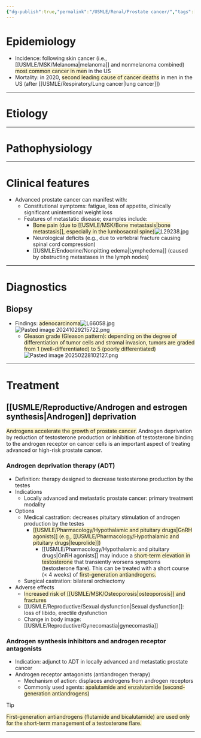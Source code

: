 ```yaml
---
{"dg-publish":true,"permalink":"/USMLE/Renal/Prostate cancer/","tags":["t1"]}
---
```


# Epidemiology
- Incidence: following skin cancer (i.e., [[USMLE/MSK/Melanoma\|melanoma]] and nonmelanoma combined) <span style="background:rgba(240, 200, 0, 0.2)">most common cancer in men</span> in the US
- Mortality: in 2020, <span style="background:rgba(240, 200, 0, 0.2)">second leading cause of cancer deaths</span> in men in the US (after [[USMLE/Respiratory/Lung cancer\|lung cancer]])

---
# Etiology


---
# Pathophysiology


---
# Clinical features
- Advanced prostate cancer can manifest with:
	- Constitutional symptoms: fatigue, loss of appetite, clinically significant unintentional weight loss
	- Features of metastatic disease; examples include:
		- <span style="background:rgba(240, 200, 0, 0.2)">Bone pain (due to [[USMLE/MSK/Bone metastasis\|bone metastasis]], especially in the lumbosacral spine)</span>![L29238.jpg](/img/user/appendix/L29238.jpg)
		- Neurological deficits (e.g., due to vertebral fracture causing spinal cord compression) 
		- [[USMLE/Endocrine/Nonpitting edema\|Lymphedema]] (caused by obstructing metastases in the lymph nodes)

---
# Diagnostics
## Biopsy
- Findings: <span style="background:rgba(240, 200, 0, 0.2)">adenocarcinoma</span>![L66058.jpg](/img/user/appendix/L66058.jpg)![Pasted image 20241029215722.png](/img/user/appendix/Pasted%20image%2020241029215722.png)
	- <span style="background:rgba(240, 200, 0, 0.2)">Gleason grade (Gleason pattern): depending on the degree of differentiation of tumor cells and stromal invasion, tumors are graded from 1 (well-differentiated) to 5 (poorly differentiated)</span>![Pasted image 20250228102127.png](/img/user/appendix/Pasted%20image%2020250228102127.png)

---
# Treatment
## [[USMLE/Reproductive/Androgen and estrogen synthesis\|Androgen]] deprivation
<span style="background:rgba(240, 200, 0, 0.2)">Androgens accelerate the growth of prostate cancer.</span> Androgen deprivation by reduction of testosterone production or inhibition of testosterone binding to the androgen receptor on cancer cells is an important aspect of treating advanced or high-risk prostate cancer.
### Androgen deprivation therapy (ADT)
- Definition: therapy designed to decrease testosterone production by the testes
- Indications
	- Locally advanced and metastatic prostate cancer: primary treatment modality
- Options
	- Medical castration: decreases pituitary stimulation of androgen production by the testes
		- <span style="background:rgba(240, 200, 0, 0.2)">[[USMLE/Pharmacology/Hypothalamic and pituitary drugs\|GnRH agonists]] (e.g., [[USMLE/Pharmacology/Hypothalamic and pituitary drugs\|leuprolide]])</span>
			- [[USMLE/Pharmacology/Hypothalamic and pituitary drugs\|GnRH agonists]] may induce a <span style="background:rgba(240, 200, 0, 0.2)">short-term elevation in testosterone</span> that transiently worsens symptoms (testosterone flare). This can be treated with a short course (< 4 weeks) of <span style="background:rgba(240, 200, 0, 0.2)">first-generation antiandrogens.</span>
	- Surgical castration: bilateral orchiectomy
- Adverse effects
	- <span style="background:rgba(240, 200, 0, 0.2)">Increased risk of [[USMLE/MSK/Osteoporosis\|osteoporosis]] and fractures</span> 
	- [[USMLE/Reproductive/Sexual dysfunction\|Sexual dysfunction]]: loss of libido, erectile dysfunction
	- Change in body image: [[USMLE/Reproductive/Gynecomastia\|gynecomastia]]
### Androgen synthesis inhibitors and androgen receptor antagonists
- Indication: adjunct to ADT in locally advanced and metastatic prostate cancer
- Androgen receptor antagonists (antiandrogen therapy)
	- Mechanism of action: displaces androgens from androgen receptors
	- Commonly used agents: <span style="background:rgba(240, 200, 0, 0.2)">apalutamide and enzalutamide (second-generation antiandrogens)</span>

>[!tip] 
><span style="background:rgba(240, 200, 0, 0.2)">First-generation antiandrogens (flutamide and bicalutamide) are used only for the short-term management of a testosterone flare.</span>

---
